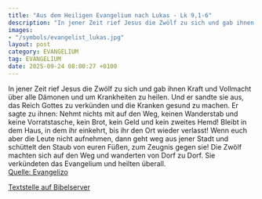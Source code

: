 ```yaml
---
title: "Aus dem Heiligen Evangelium nach Lukas - Lk 9,1-6"
description: "In jener Zeit rief Jesus die Zwölf zu sich und gab ihnen Kraft und Vollmacht über alle Dämonen und um Krankheiten zu heilen. Und er sandte sie aus, das Reich Gottes zu verkünden und die Kranken gesund zu machen. Er sagte zu ihnen: Nehmt nichts mit auf den Weg, keinen Wanderstab u...."
images:
- "/symbols/evangelist_lukas.jpg"
layout: post
category: EVANGELIUM
tag: EVANGELIUM
date: 2025-09-24 08:00:27 +0100
---
```

In jener Zeit rief Jesus die Zwölf zu sich und gab ihnen Kraft und Vollmacht über alle Dämonen und um Krankheiten zu heilen.
Und er sandte sie aus, das Reich Gottes zu verkünden und die Kranken gesund zu machen.
Er sagte zu ihnen: Nehmt nichts mit auf den Weg, keinen Wanderstab und keine Vorratstasche, kein Brot, kein Geld und kein zweites Hemd!
Bleibt in dem Haus, in dem ihr einkehrt, bis ihr den Ort wieder verlasst!
Wenn euch aber die Leute nicht aufnehmen, dann geht weg aus jener Stadt und schüttelt den Staub von euren Füßen, zum Zeugnis gegen sie!
Die Zwölf machten sich auf den Weg und wanderten von Dorf zu Dorf.<!--more--> Sie verkündeten das Evangelium und heilten überall.<br>
[Quelle: Evangelizo](https://evangeliumtagfuertag.org/DE/gospel)

[Textstelle auf Bibelserver](https://www.bibleserver.com/EU/Lukas9,1-6)
